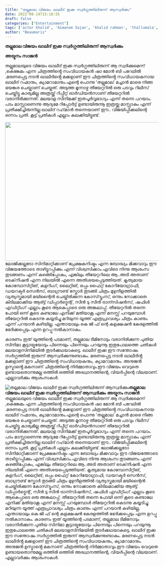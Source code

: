 ```yaml
---
title: "തല്ലുമാല വിജയം ഖാലീദ് ഇക്ക സ്വർഗ്ഗത്തിലിരുന്ന് ആസ്വദിക്കും"
date: 2022-08-14T15:18:55
draft: false
categories: ["Entertainment"]
tags: ['actor khalid', 'Aimanom Sajan', 'khalid rahman', 'thallumala', 'thallumala movie']
author: "Beaumaris"
---
```


<strong>തല്ലുമാല വിജയം ഖാലീദ് ഇക്ക സ്വർഗ്ഗത്തിലിരുന്ന് ആസ്വദിക്കും</strong>

<strong>അയ്മനം സാജൻ</strong>

തല്ലുമാലയുടെ വിജയം ഖാലീദ് ഇക്ക സ്വർഗ്ഗത്തിലിരുന്ന് ആ സ്വദിക്കുമെന്ന് ,കെങ്കേമം എന്ന ചിത്രത്തിൻ്റെ സംവിധായകൻ ഷാ മോൻ ബി പറേലിൽ .മരണപ്പെട്ട നടൻ ഖാലീദിൻ്റെ മക്കളാണ് ഈ ചിത്രത്തിൻ്റെ സംവിധായകനായ ഖാലീദ് റഹ്മാനും, ക്യാമറാമാനും.എന്റെ പൊന്നു 'തല്ലുമാല' മച്ചാൻ മാരെ നിങ്ങ ഭയങ്കര ചെയ്താണ് ചെയ്തത്. അടുത്ത മൂന്നാഴ്ച തീയേറ്ററിൽ ഒരു പടവും റിലീസ് ചെയ്തിട്ടു കാര്യമില്ല അത്രയ്ക്ക് റിപ്പീറ്റ് ഓർഡിയൻസാണ് തീയേറ്ററിൽ വരാനിരിക്കുന്നത്. മലയാള സിനിമക്ക് ഇതപൂർവ്വഭാഗ്യം എന്ന് തന്നെ പറയാം. പടം മാസ്സാണെന്നു ആദ്യമേ റിപ്പോർട്ട് ഉണ്ടായിരുന്നൂ ഇത്രയ്ക്കു മാസ്സാകും എന്ന് പ്രതീക്ഷിച്ചിരുന്നില്ല ഖാലിദ് റഹ്‌മാൻ തന്നെയാണ് ഈ.. വിജയിപ്പിക്കലിന്റെ ഒന്നാം പ്രതി. കൂട്ട് പ്രതികൾ എല്ലാം കലക്കിയിട്ടുണ്ട്.

<img class="wp-image-346764 aligncenter" src="https://cdn.boolokam.com/articles/2022/08/92062334-1.webp" alt="" width="607" height="455" />ലോജിക്കല്ലടോ സിനിമാറ്റിക്കാണ് പ്രേക്ഷകനിഷ്ടം എന്ന ബോദ്ധ്യം മിക്കവാറും ഈ വിജയത്തോടെ താഴിട്ടുറപ്പിക്കും എന്ന് വിശ്വസിക്കാം.എവിടെ നിന്നു ആശംസ തുടങ്ങണം എന്ന് കുഴങ്ങിപ്പോകും, എങ്കിലും തീയേറ്ററിലെ ആ..അടി അതാണ് ടെക്‌നീഷൻ എന്ന നിലയിൽ എന്നെ അതിശയപ്പെടുത്തിയത്. കൃത്യമായ കോമ്പോസിറ്റിങ്‌, കളറിംഗ്, ലൈറ്റിങ്, ഒപ്പം ഫൈറ്റ് കോറിയോഗ്രാഫി, ഡയറക്ടർ സെൻസ്, ബാഗ്രൗണ്ട് സ്കോർ തുടങ്ങി ചിത്രം മുഴുനീളത്തിൽ വ്യത്യസ്തമായി മയിന്റൈൻ ചെയ്തിരിക്കുന്ന കോസ്റ്യൂംസ്, ഒന്നും നോക്കാതെ കിടിലമാക്കിയ ആര്ട്ട് ഡിപ്പാർട്മെന്റ്, സീൻ ടു സീൻ ട്രാന്സിഷൻസ്, ഷഫിൾ എഡിറ്റിംഗ് എല്ലാം കൂടെ ആകെപ്പാടെ ഒരു അങ്കലാപ്പ്. തീയേറ്ററിൽ തന്നെ പോയി ഒന്ന് കൂടെ കണ്ടാലേ എനിക്ക് മതിയാകൂ എന്ന് മനസ്സ് പറയുമ്പോൾ തീയേറ്ററിൽ കെടന്നു കയ്യടിച്ചു മറിയുന്ന യൂത്ത് എത്രപ്രാവശ്യം ചിത്രം കാണും എന്ന് പറയാൻ കഴിയില്ല. എന്തായാലും കെ ജി ഫ് ന്റെ കളക്ഷഷൻ കേരളത്തിൽ ഭേദിക്കപ്പെടും എന്ന ഉറപ്പു നൽകാനാകും.

കാരണം ഇത് യൂത്തിന്റെ പടമാണ്, തല്ലുമാല ടീമിനോടും വരാനിരിക്കുന്ന പുതിയ സിനിമാ കൂട്ടായ്മയോടും പിന്നെയും പിന്നെയും പറയുന്നൂ ഇതുപോലത്തെ ചതികൾ മലയാളസിനിമയിൽ തുടർക്കഥയാകട്ടെ. ഖാലീദ് ഇക്ക ഈ സന്തോഷം സർഗ്ഗത്തിൽ ഇരുന്ന് ആസ്വദിക്കുന്നുണ്ടാകും. മരണപ്പെട്ട നടൻ ഖാലീദിൻ്റ മക്കളാണ് ഈ ചിത്രത്തിൻ്റെ സംവിധായകനും, ക്യാമറാമാനും. അനുജൻ ഉസ്മാൻ്റെ മകനാണ് ചിത്രത്തിൻ്റെ നിർമ്മാതാവും.ഈ വിജയം വെറുതെ ഉണ്ടായതൊന്നുമല്ല ഒത്തിരി ഒത്തിരി അദ്ധ്വാനത്തിന്റെ, വിയർപ്പിന്റെ വിലയാണ്. എല്ലാവർക്കും ആശംസകൾ.


![തല്ലുമാല വിജയം ഖാലീദ് ഇക്ക സ്വർഗ്ഗത്തിലിരുന്ന് ആസ്വദിക്കും](https://cdn.boolokam.com/articles/2022/08/92062334-1.webp)**തല്ലുമാല വിജയം ഖാലീദ് ഇക്ക സ്വർഗ്ഗത്തിലിരുന്ന് ആസ്വദിക്കും** **അയ്മനം സാജൻ** തല്ലുമാലയുടെ വിജയം ഖാലീദ് ഇക്ക സ്വർഗ്ഗത്തിലിരുന്ന് ആ സ്വദിക്കുമെന്ന് ,കെങ്കേമം എന്ന ചിത്രത്തിൻ്റെ സംവിധായകൻ ഷാ മോൻ ബി പറേലിൽ .മരണപ്പെട്ട നടൻ ഖാലീദിൻ്റെ മക്കളാണ് ഈ ചിത്രത്തിൻ്റെ സംവിധായകനായ ഖാലീദ് റഹ്മാനും, ക്യാമറാമാനും.എന്റെ പൊന്നു 'തല്ലുമാല' മച്ചാൻ മാരെ നിങ്ങ ഭയങ്കര ചെയ്താണ് ചെയ്തത്. അടുത്ത മൂന്നാഴ്ച തീയേറ്ററിൽ ഒരു പടവും റിലീസ് ചെയ്തിട്ടു കാര്യമില്ല അത്രയ്ക്ക് റിപ്പീറ്റ് ഓർഡിയൻസാണ് തീയേറ്ററിൽ വരാനിരിക്കുന്നത്. മലയാള സിനിമക്ക് ഇതപൂർവ്വഭാഗ്യം എന്ന് തന്നെ പറയാം. പടം മാസ്സാണെന്നു ആദ്യമേ റിപ്പോർട്ട് ഉണ്ടായിരുന്നൂ ഇത്രയ്ക്കു മാസ്സാകും എന്ന് പ്രതീക്ഷിച്ചിരുന്നില്ല ഖാലിദ് റഹ്‌മാൻ തന്നെയാണ് ഈ.. വിജയിപ്പിക്കലിന്റെ ഒന്നാം പ്രതി. കൂട്ട് പ്രതികൾ എല്ലാം കലക്കിയിട്ടുണ്ട്. ലോജിക്കല്ലടോ സിനിമാറ്റിക്കാണ് പ്രേക്ഷകനിഷ്ടം എന്ന ബോദ്ധ്യം മിക്കവാറും ഈ വിജയത്തോടെ താഴിട്ടുറപ്പിക്കും എന്ന് വിശ്വസിക്കാം.എവിടെ നിന്നു ആശംസ തുടങ്ങണം എന്ന് കുഴങ്ങിപ്പോകും, എങ്കിലും തീയേറ്ററിലെ ആ..അടി അതാണ് ടെക്‌നീഷൻ എന്ന നിലയിൽ എന്നെ അതിശയപ്പെടുത്തിയത്. കൃത്യമായ കോമ്പോസിറ്റിങ്‌, കളറിംഗ്, ലൈറ്റിങ്, ഒപ്പം ഫൈറ്റ് കോറിയോഗ്രാഫി, ഡയറക്ടർ സെൻസ്, ബാഗ്രൗണ്ട് സ്കോർ തുടങ്ങി ചിത്രം മുഴുനീളത്തിൽ വ്യത്യസ്തമായി മയിന്റൈൻ ചെയ്തിരിക്കുന്ന കോസ്റ്യൂംസ്, ഒന്നും നോക്കാതെ കിടിലമാക്കിയ ആര്ട്ട് ഡിപ്പാർട്മെന്റ്, സീൻ ടു സീൻ ട്രാന്സിഷൻസ്, ഷഫിൾ എഡിറ്റിംഗ് എല്ലാം കൂടെ ആകെപ്പാടെ ഒരു അങ്കലാപ്പ്. തീയേറ്ററിൽ തന്നെ പോയി ഒന്ന് കൂടെ കണ്ടാലേ എനിക്ക് മതിയാകൂ എന്ന് മനസ്സ് പറയുമ്പോൾ തീയേറ്ററിൽ കെടന്നു കയ്യടിച്ചു മറിയുന്ന യൂത്ത് എത്രപ്രാവശ്യം ചിത്രം കാണും എന്ന് പറയാൻ കഴിയില്ല. എന്തായാലും കെ ജി ഫ് ന്റെ കളക്ഷഷൻ കേരളത്തിൽ ഭേദിക്കപ്പെടും എന്ന ഉറപ്പു നൽകാനാകും. കാരണം ഇത് യൂത്തിന്റെ പടമാണ്, തല്ലുമാല ടീമിനോടും വരാനിരിക്കുന്ന പുതിയ സിനിമാ കൂട്ടായ്മയോടും പിന്നെയും പിന്നെയും പറയുന്നൂ ഇതുപോലത്തെ ചതികൾ മലയാളസിനിമയിൽ തുടർക്കഥയാകട്ടെ. ഖാലീദ് ഇക്ക ഈ സന്തോഷം സർഗ്ഗത്തിൽ ഇരുന്ന് ആസ്വദിക്കുന്നുണ്ടാകും. മരണപ്പെട്ട നടൻ ഖാലീദിൻ്റ മക്കളാണ് ഈ ചിത്രത്തിൻ്റെ സംവിധായകനും, ക്യാമറാമാനും. അനുജൻ ഉസ്മാൻ്റെ മകനാണ് ചിത്രത്തിൻ്റെ നിർമ്മാതാവും.ഈ വിജയം വെറുതെ ഉണ്ടായതൊന്നുമല്ല ഒത്തിരി ഒത്തിരി അദ്ധ്വാനത്തിന്റെ, വിയർപ്പിന്റെ വിലയാണ്. എല്ലാവർക്കും ആശംസകൾ.
